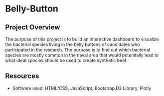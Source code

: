 # Belly-Button

## Project Overview
The purpose of this project is to build an interactive dashboard to visualize the bacterial species living in the belly buttons of candidates who participated in the research. The purpose is to find out which bacterial species are mostly common in the naval area that would potenitally lead to what ideal species should be used to create synthetic beef.



## Resources
* Software used: HTML/CSS, JavaScript, Bootstrap,D3 Library, Plotly


